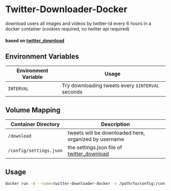 # Twitter-Downloader-Docker

download users all images and videos by twitter-id every 6 hours in a docker container (cookies required, no twitter api required)
<br/>

#### based on [twitter_download](https://github.com/caolvchong-top/twitter_download)

## Environment Variables
| Environment Variable | Usage |
| --- | --- |
| `INTERVAL` | Try downloading tweets every `$INTERVAL` seconds |

## Volume Mapping
| Container Directory | Description                                                               |
| --- |---------------------------------------------------------------------------|
| `/download` | tweets will be downloaded here, organized by username                     |
| `/config/settings.json` | the settings.json file of [twitter_download](https://github.com/caolvchong-top/twitter_download) |

## Usage
```bash
docker run -d --name=twitter-downloader-docker -v /path/to/config:/config -v /path/to/download:/download -e INTERVAL:43200 docker.io/0x2196f3/twitter-downloader-docker
```
